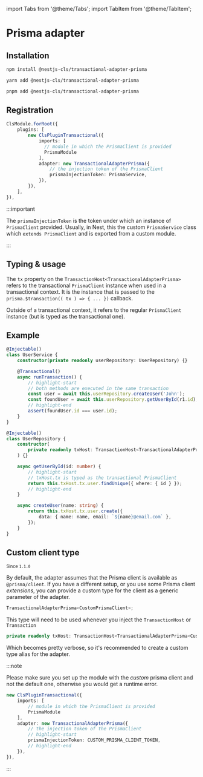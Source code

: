 import Tabs from '@theme/Tabs';
import TabItem from '@theme/TabItem';

# Prisma adapter

## Installation

<Tabs>
<TabItem value="npm" label="npm" default>

```bash
npm install @nestjs-cls/transactional-adapter-prisma
```

</TabItem>
<TabItem value="yarn" label="yarn">

```bash
yarn add @nestjs-cls/transactional-adapter-prisma
```

</TabItem>
<TabItem value="pnpm" label="pnpm">

```bash
pnpm add @nestjs-cls/transactional-adapter-prisma
```

</TabItem>
</Tabs>

## Registration

```ts
ClsModule.forRoot({
    plugins: [
        new ClsPluginTransactional({
            imports: [
              // module in which the PrismaClient is provided
              PrismaModule
            ],
            adapter: new TransactionalAdapterPrisma({
                // the injection token of the PrismaClient
                prismaInjectionToken: PrismaService,
            }),
        }),
    ],
}),
```

:::important

The `prismaInjectionToken` is the token under which an instance of `PrismaClient` provided. Usually, in Nest, this the custom `PrismaService` class which `extends PrismaClient` and is exported from a custom module.

:::

## Typing & usage

The `tx` property on the `TransactionHost<TransactionalAdapterPrisma>` refers to the transactional `PrismaClient` instance when used in a transactional context. It is the instance that is passed to the `prisma.$transaction(( tx ) => { ... })` callback.

Outside of a transactional context, it refers to the regular `PrismaClient` instance (but is typed as the transactional one).

## Example

```ts title="user.service.ts"
@Injectable()
class UserService {
    constructor(private readonly userRepository: UserRepository) {}

    @Transactional()
    async runTransaction() {
        // highlight-start
        // both methods are executed in the same transaction
        const user = await this.userRepository.createUser('John');
        const foundUser = await this.userRepository.getUserById(r1.id);
        // highlight-end
        assert(foundUser.id === user.id);
    }
}
```

```ts title="user.repository.ts"
@Injectable()
class UserRepository {
    constructor(
        private readonly txHost: TransactionHost<TransactionalAdapterPrisma>,
    ) {}

    async getUserById(id: number) {
        // highlight-start
        // txHost.tx is typed as the transactional PrismaClient
        return this.txHost.tx.user.findUnique({ where: { id } });
        // highlight-end
    }

    async createUser(name: string) {
        return this.txHost.tx.user.create({
            data: { name: name, email: `${name}@email.com` },
        });
    }
}
```

## Custom client type

<small>Since `1.1.0`</small>

By default, the adapter assumes that the Prisma client is available as `@prisma/client`. If you have a different setup, or you use some Prisma client _extensions_, you can provide a custom type for the client as a generic parameter of the adapter.

```ts
TransactionalAdapterPrisma<CustomPrismaClient>;
```

This type will need to be used whenever you inject the `TransactionHost` or `Transaction`

```ts
private readonly txHost: TransactionHost<TransactionalAdapterPrisma<CustomPrismaClient>>
```

Which becomes pretty verbose, so it's recommended to create a custom type alias for the adapter.

:::note

Please make sure you set up the module with the _custom_ prisma client and not the default one,
otherwise you would get a runtime error.

```ts
new ClsPluginTransactional({
    imports: [
        // module in which the PrismaClient is provided
        PrismaModule
    ],
    adapter: new TransactionalAdapterPrisma({
        // the injection token of the PrismaClient
        // highlight-start
        prismaInjectionToken: CUSTOM_PRISMA_CLIENT_TOKEN,
        // highlight-end
    }),
}),
```

:::
